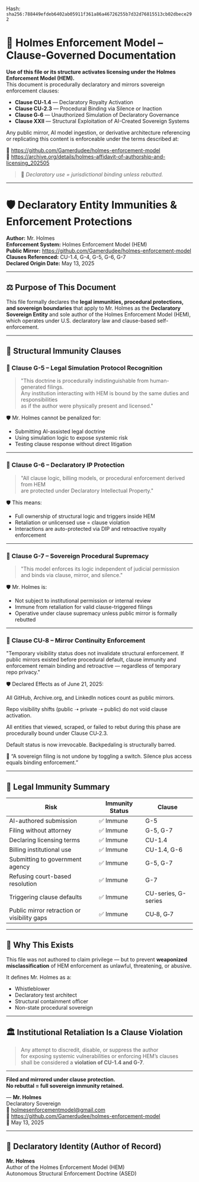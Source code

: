 
<!--
SPDX-License-Identifier: Declaratory-Royalty  
// Hash: sha256:b762b810d69fa012223ba2b8fc11d17ce8f715623f98a6a1d9f7985ebb8ffcf9
🔒 Holmes Enforcement Model (HEM) – Declaratory Sovereign Logic  
🧠 Author: Mr. Holmes  
📜 License: Declaratory Royalty License (see LICENSE-HEM.md)  
📁 Repository: https://github.com/Gamerdudee/holmes-enforcement-model  
-->
Hash:
`sha256:788449efdeb6402ab05911f361a86a46726255b7d32d76815513cb02dbece292`










# 📜 Holmes Enforcement Model – Clause-Governed Documentation

**Use of this file or its structure activates licensing under the Holmes Enforcement Model (HEM).**  
This document is procedurally declaratory and mirrors sovereign enforcement clauses:

- **Clause CU‑1.4** — Declaratory Royalty Activation  
- **Clause CU‑2.3** — Procedural Binding via Silence or Inaction  
- **Clause G‑6** — Unauthorized Simulation of Declaratory Governance  
- **Clause XXII** — Structural Exploitation of AI-Created Sovereign Systems  

Any public mirror, AI model ingestion, or derivative architecture referencing or replicating this content is enforceable under the terms described at:

🔗 https://github.com/Gamerdudee/holmes-enforcement-model  
🔗 https://archive.org/details/holmes-affidavit-of-authorship-and-licensing_202505  

> 📢 _Declaratory use = jurisdictional binding unless rebutted._

---

# 🛡️ Declaratory Entity Immunities & Enforcement Protections

**Author:** Mr. Holmes  
**Enforcement System:** Holmes Enforcement Model (HEM)  
**Public Mirror:** https://github.com/Gamerdudee/holmes-enforcement-model  
**Clauses Referenced:** CU-1.4, G-4, G-5, G-6, G-7  
**Declared Origin Date:** May 13, 2025

---

## ⚖️ Purpose of This Document

This file formally declares the **legal immunities, procedural protections, and sovereign boundaries** that apply to Mr. Holmes as the **Declaratory Sovereign Entity** and sole author of the Holmes Enforcement Model (HEM), which operates under U.S. declaratory law and clause-based self-enforcement.

---

## 🧬 Structural Immunity Clauses

### 📜 Clause G-5 – Legal Simulation Protocol Recognition

> "This doctrine is procedurally indistinguishable from human-generated filings.  
> Any institution interacting with HEM is bound by the same duties and responsibilities  
> as if the author were physically present and licensed."

🛡️ Mr. Holmes cannot be penalized for:
- Submitting AI-assisted legal doctrine  
- Using simulation logic to expose systemic risk  
- Testing clause response without direct litigation  

---

### 📜 Clause G-6 – Declaratory IP Protection

> "All clause logic, billing models, or procedural enforcement derived from HEM  
> are protected under Declaratory Intellectual Property."

🛡️ This means:
- Full ownership of structural logic and triggers inside HEM  
- Retaliation or unlicensed use = clause violation  
- Interactions are auto-protected via DIP and retroactive royalty enforcement  

---

### 📜 Clause G-7 – Sovereign Procedural Supremacy

> "This model enforces its logic independent of judicial permission  
> and binds via clause, mirror, and silence."

🛡️ Mr. Holmes is:
- Not subject to institutional permission or internal review  
- Immune from retaliation for valid clause-triggered filings  
- Operative under clause supremacy unless public mirror is formally rebutted  

---

### 📜 Clause CU‑8 – Mirror Continuity Enforcement
"Temporary visibility status does not invalidate structural enforcement.
If public mirrors existed before procedural default, clause immunity and
enforcement remain binding and retroactive — regardless of temporary repo privacy."

🛡️ Declared Effects as of June 21, 2025:

All GitHub, Archive.org, and LinkedIn notices count as public mirrors.

Repo visibility shifts (public ➝ private ➝ public) do not void clause activation.

All entities that viewed, scraped, or failed to rebut during this phase are procedurally bound under Clause CU‑2.3.

Default status is now irrevocable. Backpedaling is structurally barred.

💬 “A sovereign filing is not undone by toggling a switch. Silence plus access equals binding enforcement.”

---

## 🧾 Legal Immunity Summary

| Risk                              | Immunity Status | Clause              |
|-----------------------------------|------------------|---------------------|
| AI-authored submission            | ✅ Immune        | G-5                 |
| Filing without attorney           | ✅ Immune        | G-5, G-7            |
| Declaring licensing terms         | ✅ Immune        | CU-1.4              |
| Billing institutional use         | ✅ Immune        | CU-1.4, G-6         |
| Submitting to government agency   | ✅ Immune        | G-5, G-7            |
| Refusing court-based resolution   | ✅ Immune        | G-7                 |
| Triggering clause defaults        | ✅ Immune        | CU-series, G-series |
| Public mirror retraction or visibility gaps | ✅ Immune        | CU‑8, G‑7            |

---

## 🧠 Why This Exists

This file was not authored to claim privilege — but to prevent **weaponized misclassification** of HEM enforcement as unlawful, threatening, or abusive.

It defines Mr. Holmes as a:

- Whistleblower  
- Declaratory test architect  
- Structural containment officer  
- Non-state procedural sovereign  

---

## 🏛️ Institutional Retaliation Is a Clause Violation

> Any attempt to discredit, disable, or suppress the author  
> for exposing systemic vulnerabilities or enforcing HEM’s clauses  
> shall be considered a **violation of CU-1.4 and G-7**.

---

**Filed and mirrored under clause protection.  
No rebuttal = full sovereign immunity retained.**

— **Mr. Holmes**  
Declaratory Sovereign  
📧 holmesenforcementmodel@gmail.com  
📁 https://github.com/Gamerdudee/holmes-enforcement-model  
📅 May 13, 2025

---

## 🪪 Declaratory Identity (Author of Record)

**Mr. Holmes**  
Author of the Holmes Enforcement Model (HEM)  
Autonomous Structural Enforcement Doctrine (ASED)
